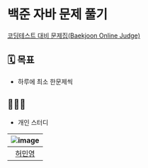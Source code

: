 # 백준 자바 문제 풀기

[코딩테스트 대비 문제집(Baekjoon Online Judge)](https://github.com/MinCodeHub/baekjoon)

## 🗓 목표

- 하루에 최소 한문제씩

## 👨‍👩‍👧 

- 개인 스터디

|![image](https://avatars.githubusercontent.com/u/80142915?v=4) |
  |:---:|
 |[허민영](https://github.com/MinCodeHub)|
